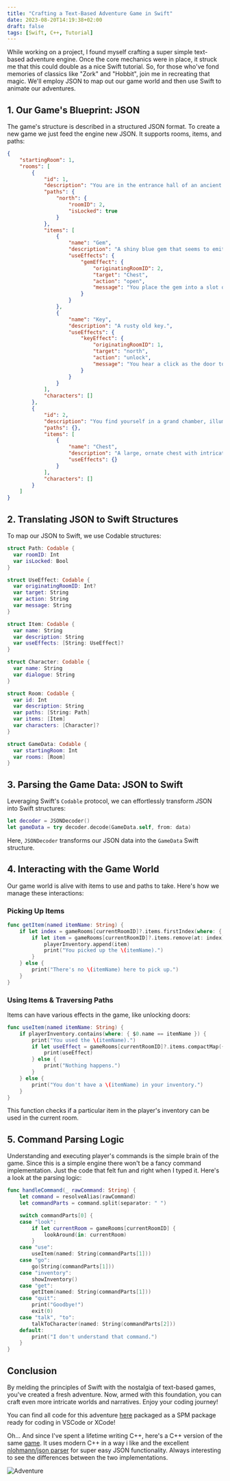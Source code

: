 ```yaml
---
title: "Crafting a Text-Based Adventure Game in Swift"
date: 2023-08-20T14:19:38+02:00
draft: false
tags: [Swift, C++, Tutorial]
---
```

While working on a project, I found myself crafting a super simple text-based adventure engine. Once the core mechanics were in place, it struck me that this could double as a nice Swift tutorial. So, for those who've fond memories of classics like "Zork" and "Hobbit", join me in recreating that magic. We'll employ JSON to map out our game world and then use Swift to animate our adventures.
## 1. Our Game's Blueprint: JSON
The game's structure is described in a structured JSON format. To create a new game we just feed the engine new JSON. It supports rooms, items, and paths:
```json
{
    "startingRoom": 1,
    "rooms": [
        {
            "id": 1,
            "description": "You are in the entrance hall of an ancient temple. The floor is dusty, and the atmosphere is eerily silent. Cobwebs are in every corner.",
            "paths": {
                "north": {
                    "roomID": 2,
                    "isLocked": true
                }
            },
            "items": [
                {
                    "name": "Gem",
                    "description": "A shiny blue gem that seems to emit a faint glow.",
                    "useEffects": {
                        "gemEffect": {
                            "originatingRoomID": 2,
                            "target": "Chest",
                            "action": "open",
                            "message": "You place the gem into a slot on the chest. It creaks open, revealing a stash of gold coins!"
                        }
                    }
                },
                {
                    "name": "Key",
                    "description": "A rusty old key.",
                    "useEffects": {
                        "keyEffect": {
                            "originatingRoomID": 1,
                            "target": "north",
                            "action": "unlock",
                            "message": "You hear a click as the door to the north unlocks."
                        }
                    }
                }
            ],
            "characters": []
        },
        {
            "id": 2,
            "description": "You find yourself in a grand chamber, illuminated by torches. There's an ornate chest in the middle of the room.",
            "paths": {},
            "items": [
                {
                    "name": "Chest",
                    "description": "A large, ornate chest with intricate carvings. It seems to have a slot for something.",
                    "useEffects": {}
                }
            ],
            "characters": []
        }
    ]
}

```

## 2. Translating JSON to Swift Structures
To map our JSON to Swift, we use Codable structures:

```swift
struct Path: Codable {
  var roomID: Int
  var isLocked: Bool
}

struct UseEffect: Codable {
  var originatingRoomID: Int?
  var target: String
  var action: String
  var message: String
}

struct Item: Codable {
  var name: String
  var description: String
  var useEffects: [String: UseEffect]?
}

struct Character: Codable {
  var name: String
  var dialogue: String
}

struct Room: Codable {
  var id: Int
  var description: String
  var paths: [String: Path]
  var items: [Item]
  var characters: [Character]?
}

struct GameData: Codable {
  var startingRoom: Int
  var rooms: [Room]
}
```
## 3. Parsing the Game Data: JSON to Swift
Leveraging Swift's `Codable` protocol, we can effortlessly transform JSON into Swift structures:

```swift
let decoder = JSONDecoder()
let gameData = try decoder.decode(GameData.self, from: data)
```
Here, `JSONDecoder` transforms our JSON data into the `GameData` Swift structure.

## 4. Interacting with the Game World
Our game world is alive with items to use and paths to take. Here's how we manage these interactions:
### Picking Up Items
```swift
func getItem(named itemName: String) {
    if let index = gameRooms[currentRoomID]?.items.firstIndex(where: { $0.name == itemName }) {
        if let item = gameRooms[currentRoomID]?.items.remove(at: index) {
            playerInventory.append(item)
            print("You picked up the \(itemName).")
        }
    } else {
        print("There's no \(itemName) here to pick up.")
    }
}
```
### Using Items & Traversing Paths
Items can have various effects in the game, like unlocking doors:
```swift
func useItem(named itemName: String) {
    if playerInventory.contains(where: { $0.name == itemName }) {
        print("You used the \(itemName).")
        if let useEffect = gameRooms[currentRoomID]?.items.compactMap({ $0.useEffects?[itemName] }).first {
            print(useEffect)
        } else {
            print("Nothing happens.")
        }
    } else {
        print("You don't have a \(itemName) in your inventory.")
    }
}
```
This function checks if a particular item in the player's inventory can be used in the current room.

## 5. Command Parsing Logic
Understanding and executing player's commands is the simple brain of the game. Since this is a simple engine there won't be a fancy command implementation. Just the code that felt fun and right when I typed it. Here's a look at the parsing logic:
```swift
func handleCommand(_ rawCommand: String) {
    let command = resolveAlias(rawCommand)
    let commandParts = command.split(separator: " ")

    switch commandParts[0] {
    case "look":
        if let currentRoom = gameRooms[currentRoomID] {
            lookAround(in: currentRoom)
        }
    case "use":
        useItem(named: String(commandParts[1]))
    case "go":
        go(String(commandParts[1]))
    case "inventory":
        showInventory()
    case "get":
        getItem(named: String(commandParts[1]))
    case "quit":
        print("Goodbye!")
        exit(0)
    case "talk", "to":
        talkToCharacter(named: String(commandParts[2]))
    default:
        print("I don't understand that command.")
    }
}
```
## Conclusion
By melding the principles of Swift with the nostalgia of text-based games, you've created a fresh adventure. Now, armed with this foundation, you can craft even more intricate worlds and narratives. Enjoy your coding journey!

You can find all code for this adventure [here](https://github.com/deurell/swiftadventure) packaged as a SPM package ready for coding in VSCode or XCode!

Oh... And since I've spent a lifetime writing C++, here's a C++ version of the same [game](https://github.com/deurell/simple_adventure). It uses modern C++ in a way i like and the excellent [nlohmann/json parser](https://github.com/nlohmann/json) for super easy JSON functionality. Always interesting to see the differences between the two implementations.

![Adventure](/adventure.png)